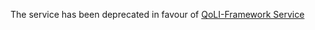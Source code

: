 The service has been deprecated in favour of [QoLI-Framework Service](https://github.com/iliedorobat/QoLI-Framework/tree/master/src/ro/webdata/qoli/server) 
